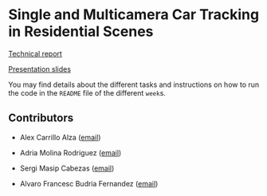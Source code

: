 # Single and Multicamera Car Tracking in Residential Scenes

[Technical report](https://www.overleaf.com/read/hnjfbrdhxthm)

[Presentation slides](https://docs.google.com/presentation/d/1hg9thDKc_7l_s6baSpfchy_lweMLz2qlxcxIUtgE6I0/edit?usp=sharing)

You may find details about the different tasks and instructions on how to run the code in the `README` file of the different `week`s.


## Contributors

- Alex Carrillo Alza ([email](mailto:alex.carrillo@autonoma.cat))

- Adria Molina Rodriguez ([email](mailto:amolina@cvc.uab.cat))

- Sergi Masip Cabezas ([email](mailto:sergi.masip@autonoma.cat))

- Alvaro Francesc Budria Fernandez ([email](mailto:alvaro.francesc.budria@estudiantat.upc.edu))


